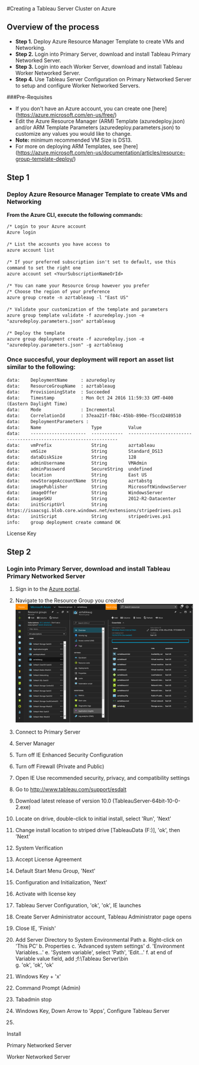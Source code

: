 #Creating a Tableau Server Cluster on Azure

## Overview of the process
- **Step 1.** Deploy Azure Resource Manager Template to create VMs and Networking.
- **Step 2.** Login into Primary Server, download and install Tableau Primary Networked Server.
- **Step 3.** Login into each Worker Server, download and install Tableau Worker Networked Server.
- **Step 4.** Use Tableau Server Configuration on Primary Networked Server to setup and configure Worker Networked Servers.

###Pre-Requisites
- If you don't have an Azure account, you can create one [here] (https://azure.microsoft.com/en-us/free/)
- Edit the Azure Resource Manager (ARM) Template (azuredeploy.json) and/or ARM Template Parameters (azuredeploy.parameters.json) to customize any values you would like to change.  
- **Note:** minimum recommended VM Size is DS13.
- For more on deploying ARM Templates, see [here] (https://azure.microsoft.com/en-us/documentation/articles/resource-group-template-deploy/)

## Step 1
### Deploy Azure Resource Manager Template to create VMs and Networking
**From the Azure CLI, execute the following commands:**

    /* Login to your Azure account
    Azure login

    /* List the accounts you have access to
    azure account list

    /* If your preferred subscription isn't set to default, use this command to set the right one
    azure account set <YourSubscriptionNameOrId>

    /* You can name your Resource Group however you prefer
    /* Choose the region of your preference
    azure group create -n azrtableaug -l "East US"

    /* Validate your customization of the template and parameters
    azure group template validate -f azuredeploy.json -e "azuredeploy.parameters.json" azrtableaug

    /* Deploy the template
    azure group deployment create -f azuredeploy.json -e "azuredeploy.parameters.json" -g azrtableaug


###  Once succesful,  your deployment will report an asset list similar to the following:   
    data:    DeploymentName     : azuredeploy
    data:    ResourceGroupName  : azrtableaug
    data:    ProvisioningState  : Succeeded
    data:    Timestamp          : Mon Oct 24 2016 11:59:33 GMT-0400 (Eastern Daylight Time)
    data:    Mode               : Incremental
    data:    CorrelationId      : 37eaa21f-f84c-45bb-890e-f5ccd2489510
    data:    DeploymentParameters :
    data:    Name                   Type          Value
    data:    ---------------------  ------------  ------------------------------------------------------------------
    data:    vmPrefix               String        azrtableau
    data:    vmSize                 String        Standard_DS13
    data:    dataDiskSize           String        128
    data:    adminUsername          String        VMAdmin
    data:    adminPassword          SecureString  undefined
    data:    location               String        East US
    data:    newStorageAccountName  String        azrtabstg
    data:    imagePublisher         String        MicrosoftWindowsServer
    data:    imageOffer             String        WindowsServer
    data:    imageSKU               String        2012-R2-Datacenter
    data:    initScriptUrl          String        https://isaacsgi.blob.core.windows.net/extensions/stripedrives.ps1
    data:    initScript             String        stripedrives.ps1
    info:    group deployment create command OK


License Key

## Step 2
### Login into Primary Server, download and install Tableau Primary Networked Server

1. Sign in to the [Azure  portal](https://portal.azure.com).
2. Navigate to the Resource Group you created
 ![Creating a new cluster in the Azure portal](./images/picture1.png "Resource Group for the Tableau Server cluster")

1.  Connect to Primary Server 
2.  Server Manager
3.  Turn off IE Enhanced Security Configuration
4.  Turn off Firewall (Private and Public)
5.  Open IE
Use recommended security, privacy, and compatibility settings
6.  Go to http://www.tableau.com/support/esdalt
7.  Download latest release of version 10.0 (TableauServer-64bit-10-0-2.exe)
8.  Locate on drive, double-click to initial install, select 'Run', 'Next'
9.  Change install location to striped drive [TableauData (F:)], 'ok', then 'Next'
10. System Verification
11. Accept License Agreement
12. Default Start Menu Group, 'Next'
13. Configuration and Initialization, 'Next'
14. Activate with license key
15. Tableau Server Configuration, 'ok', 'ok', IE launches
16. Create Server Administrator account, Tableau Administrator page opens
17. Close IE, 'Finish'
18. Add Server Directory to System Environmental Path
    a.  Right-click on 'This PC'
    b.  Properties
    c.  'Advanced system settings'
    d.  'Environment Variables...'
    e.  'System variable', select 'Path', 'Edit...'
    f.  at end of Variable value field, add ;f:\Tableau Server\bin    
    g.  'ok', 'ok', 'ok'
19. Windows Key + 'x'
20. Command Prompt (Admin)
21. Tabadmin stop
22. Windows Key, Down Arrow to 'Apps', Configure Tableau Server
23.  






Install

Primary Networked Server

Worker Networked Server